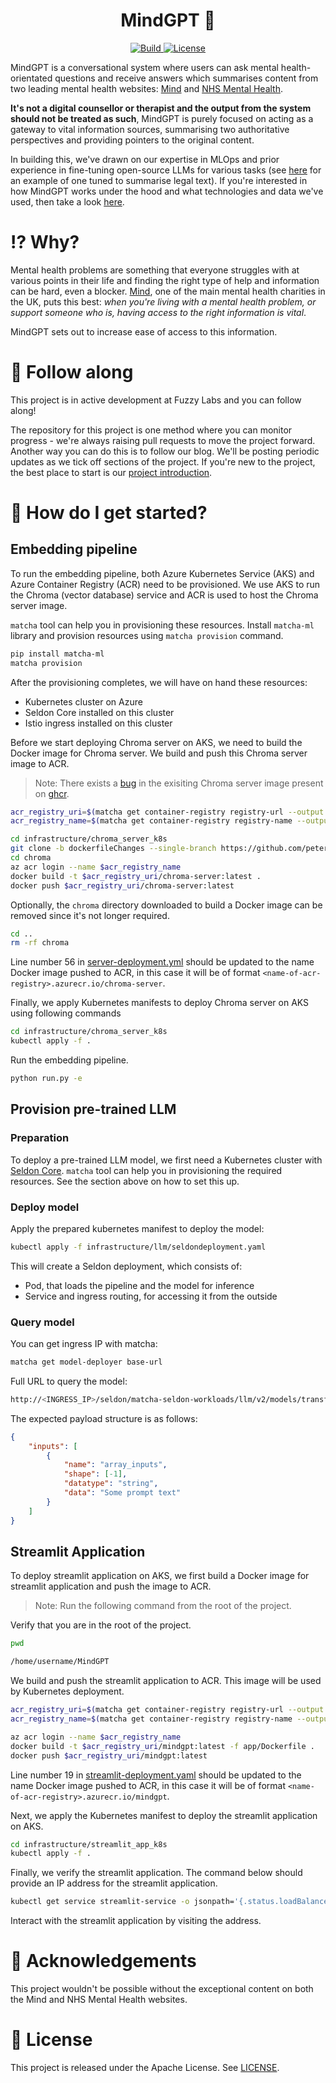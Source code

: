 <h1 align="center">
    MindGPT &#129504;
</h1>

<p align="center">
    <a href="https://github.com/fuzzylabs/MindGPT/actions/workflows/ci.yml">
        <img alt="Build" src="https://img.shields.io/github/actions/workflow/status/fuzzylabs/MindGPT/ci.yml">
    </a>
    <a href="https://github.com/fuzzylabs/MindGPT/blob/main/LICENSE">
        <img alt="License" src="https://img.shields.io/github/license/fuzzylabs/MindGPT?color=blue">
    </a>
</p>

MindGPT is a conversational system where users can ask mental health-orientated questions and receive answers which summarises content from two leading mental health websites: [Mind](https://www.mind.org.uk/) and [NHS Mental Health](https://www.nhs.uk/mental-health/).

**It's not a digital counsellor or therapist and the output from the system should not be treated as such**, MindGPT is purely focused on acting as a gateway to vital information sources, summarising two authoritative perspectives and providing pointers to the original content.

In building this, we've drawn on our expertise in MLOps and prior experience in fine-tuning open-source LLMs for various tasks (see [here](https://github.com/fuzzylabs/matcha-examples/tree/main/llm) for an example of one tuned to summarise legal text). If you're interested in how MindGPT works under the hood and what technologies and data we've used, then take a look [here](docs/inside-mindgpt.md).

# &#8265; Why?

Mental health problems are something that everyone struggles with at various points in their life and finding the right type of help and information can be hard, even a blocker. [Mind](https://www.mind.org.uk/), one of the main mental health charities in the UK, puts this best: _when you're living with a mental health problem, or support someone who is, having access to the right information is vital_.

MindGPT sets out to increase ease of access to this information.

# &#128064; Follow along

This project is in active development at Fuzzy Labs and you can follow along!

The repository for this project is one method where you can monitor progress - we're always raising pull requests to move the project forward. Another way you can do this is to follow our blog. We'll be posting periodic updates as we tick off sections of the project. If you're new to the project, the best place to start is our [project introduction](https://www.fuzzylabs.ai/blog-post/mindgpt-an-introduction).

# &#127939; How do I get started?

## Embedding pipeline

To run the embedding pipeline, both Azure Kubernetes Service (AKS) and Azure Container Registry (ACR) need to be provisioned. We use AKS to run the Chroma (vector database) service and ACR is used to host the Chroma server image.

`matcha` tool can help you in provisioning these resources. Install `matcha-ml` library and provision resources using `matcha provision` command.

```bash
pip install matcha-ml
matcha provision
```

After the provisioning completes, we will have on hand these resources:

* Kubernetes cluster on Azure
* Seldon Core installed on this cluster
* Istio ingress installed on this cluster

Before we start deploying Chroma server on AKS, we need to build the Docker image for Chroma server. We build and push this Chroma server image to ACR.

> Note: There exists a [bug](https://github.com/chroma-core/chroma/issues/721) in the exisiting Chroma server image present on [ghcr](https://github.com/chroma-core/chroma/pkgs/container/chroma).

```bash
acr_registry_uri=$(matcha get container-registry registry-url --output json | sed -n 's/.*"registry-url": "\(.*\)".*/\1/p')
acr_registry_name=$(matcha get container-registry registry-name --output json | sed -n 's/.*"registry-name": "\(.*\)".*/\1/p')
```

```bash
cd infrastructure/chroma_server_k8s
git clone -b dockerfileChanges --single-branch https://github.com/petersolimine/chroma.git
cd chroma
az acr login --name $acr_registry_name
docker build -t $acr_registry_uri/chroma-server:latest .
docker push $acr_registry_uri/chroma-server:latest
```

Optionally, the `chroma` directory downloaded to build a Docker image can be removed since it's not longer required.

```bash
cd ..
rm -rf chroma
```

Line number 56 in [server-deployment.yml](./infrastructure/chroma_server_k8s/server-deployment.yaml#L56) should be updated to the name Docker image pushed to ACR, in this case it will be of format `<name-of-acr-registry>.azurecr.io/chroma-server`.

Finally, we apply Kubernetes manifests to deploy Chroma server on AKS using following commands

```bash
cd infrastructure/chroma_server_k8s
kubectl apply -f .
```

Run the embedding pipeline.

```bash
python run.py -e
```

## Provision pre-trained LLM

### Preparation

To deploy a pre-trained LLM model, we first need a Kubernetes cluster with [Seldon Core](https://docs.seldon.io/projects/seldon-core/en/latest/nav/getting-started.html). `matcha` tool can help you in provisioning the required resources. See the section above on how to set this up.

### Deploy model

Apply the prepared kubernetes manifest to deploy the model:

```bash
kubectl apply -f infrastructure/llm/seldondeployment.yaml
```

This will create a Seldon deployment, which consists of:

* Pod, that loads the pipeline and the model for inference
* Service and ingress routing, for accessing it from the outside

### Query model

You can get ingress IP with matcha:

```bash
matcha get model-deployer base-url
```

Full URL to query the model:

```bash
http://<INGRESS_IP>/seldon/matcha-seldon-workloads/llm/v2/models/transformer/infer
```

The expected payload structure is as follows:

```json
{
    "inputs": [
        {
            "name": "array_inputs",
            "shape": [-1],
            "datatype": "string",
            "data": "Some prompt text"
        }
    ]
}
```

## Streamlit Application

To deploy streamlit application on AKS, we first build a Docker image for streamlit application and push the image to ACR.

> Note: Run the following command from the root of the project.

Verify that you are in the root of the project.

```bash
pwd

/home/username/MindGPT
```

We build and push the streamlit application to ACR. This image will be used by Kubernetes deployment.

```bash
acr_registry_uri=$(matcha get container-registry registry-url --output json | sed -n 's/.*"registry-url": "\(.*\)".*/\1/p')
acr_registry_name=$(matcha get container-registry registry-name --output json | sed -n 's/.*"registry-name": "\(.*\)".*/\1/p')
```

```bash
az acr login --name $acr_registry_name
docker build -t $acr_registry_uri/mindgpt:latest -f app/Dockerfile .
docker push $acr_registry_uri/mindgpt:latest
```

Line number 19 in [streamlit-deployment.yaml](./infrastructure/streamlit_k8s/streamlit-deployment.yaml#L19) should be updated to the name Docker image pushed to ACR, in this case it will be of format `<name-of-acr-registry>.azurecr.io/mindgpt`.

Next, we apply the Kubernetes manifest to deploy the streamlit application on AKS.

```bash
cd infrastructure/streamlit_app_k8s
kubectl apply -f .
```

Finally, we verify the streamlit application. The command below should provide an IP address for the streamlit application.

```bash
kubectl get service streamlit-service -o jsonpath='{.status.loadBalancer.ingress[0].ip}'
```

Interact with the streamlit application by visiting the address.

# &#129309; Acknowledgements

This project wouldn't be possible without the exceptional content on both the Mind and NHS Mental Health websites.

# &#128220; License

This project is released under the Apache License. See [LICENSE](LICENSE).
